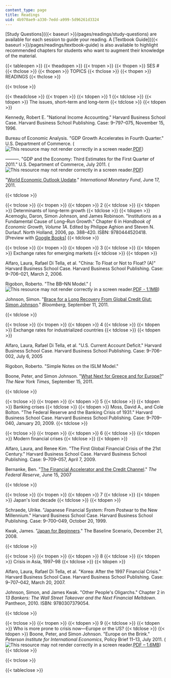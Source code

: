 ```yaml
---
content_type: page
title: Readings
uid: 4b970ae9-a330-7edd-a999-5d96261d3324
---
```


[Study Questions]({{< baseurl >}}/pages/readings/study-questions) are available for each session to guide your reading. A [Textbook Guide]({{< baseurl >}}/pages/readings/textbook-guide) is also available to highlight recommended chapters for students who want to augment their knowledge of the material.

{{< tableopen >}}
{{< theadopen >}}
{{< tropen >}}
{{< thopen >}}
SES #
{{< thclose >}}
{{< thopen >}}
TOPICS
{{< thclose >}}
{{< thopen >}}
READINGS
{{< thclose >}}

{{< trclose >}}

{{< theadclose >}}
{{< tropen >}}
{{< tdopen >}}
1
{{< tdclose >}}
{{< tdopen >}}
The issues, short–term and long–term
{{< tdclose >}}
{{< tdopen >}}


Kennedy, Robert E. "National Income Accounting." Harvard Business School Case. Harvard Business School Publishing. Case: 9–797–075, November 15, 1996.

Bureau of Economic Analysis. "GDP Growth Accelerates in Fourth Quarter." U.S. Department of Commerce. (![This resource may not render correctly in a screen reader.](/images/inacessible.gif)[PDF](http://www.bea.gov/newsreleases/national/gdp/gdphighlights.pdf))

———. "GDP and the Economy: Third Estimates for the First Quarter of 2011." U.S. Department of Commerce, July 2011. (![This resource may not render correctly in a screen reader.](/images/inacessible.gif)[PDF](https://apps.bea.gov/scb/pdf/2011/07%20July/0711_gdpecon.pdf))

"[World Economic Outlook Update](http://www.imf.org/external/pubs/ft/weo/2011/update/02/index.htm)." _International Monetary Fund_, June 17, 2011.


{{< tdclose >}}

{{< trclose >}}
{{< tropen >}}
{{< tdopen >}}
2
{{< tdclose >}}
{{< tdopen >}}
Determinants of long–term growth
{{< tdclose >}}
{{< tdopen >}}
Acemoglu, Daron, Simon Johnson, and James Robinson. "Institutions as a Fundamental Cause of Long–Run Growth." Chapter 6 in _Handbook of Economic Growth, Volume 1A_. Edited by Philippe Aghion and Steven N. Durlauf. North Holland, 2006, pp. 388–420. ISBN: 9780444520418. \[Preview with [Google Books](http://books.google.com/books?id=fQ4JBwLsz8cC&pg=PA385=onepage)\]
{{< tdclose >}}

{{< trclose >}}
{{< tropen >}}
{{< tdopen >}}
3
{{< tdclose >}}
{{< tdopen >}}
Exchange rates for emerging markets
{{< tdclose >}}
{{< tdopen >}}


Alfaro, Laura, Rafael Di Tella, et al. "China: To Float or Not to Float? (A)" Harvard Business School Case. Harvard Business School Publishing. Case: 9–706–021, March 2, 2006.

Rigobon, Roberto. "The BB–NN Model." (![This resource may not render correctly in a screen reader.](/images/inacessible.gif)[PDF - 1.1MB](http://jeanpierre.laffargue.pagesperso-orange.fr/teaching/Macroeconomie_du_developpement/bb-nn_model.pdf))

Johnson, Simon. "[Brace for a Long Recovery From Global Credit Glut: Simon Johnson](http://www.bloomberg.com/news/2011-09-12/brace-for-a-long-recovery-from-credit-glut-commentary-by-simon-johnson.html)." _Bloomberg_, September 11, 2011.


{{< tdclose >}}

{{< trclose >}}
{{< tropen >}}
{{< tdopen >}}
4
{{< tdclose >}}
{{< tdopen >}}
Exchange rates for industrialized countries
{{< tdclose >}}
{{< tdopen >}}


Alfaro, Laura, Rafael Di Tella, et al. "U.S. Current Account Deficit." Harvard Business School Case. Harvard Business School Publishing. Case: 9–706–002, July 6, 2005

Rigobon, Roberto. "Simple Notes on the ISLM Model." 

Boone, Peter, and Simon Johnson. "[What Next for Greece and for Europe?](http://economix.blogs.nytimes.com/2011/09/15/what-next-for-greece-and-for-europe/)" _The New York Times_, September 15, 2011.


{{< tdclose >}}

{{< trclose >}}
{{< tropen >}}
{{< tdopen >}}
5
{{< tdclose >}}
{{< tdopen >}}
Banking crises
{{< tdclose >}}
{{< tdopen >}}
Moss, David A., and Cole Bolton. "The Federal Reserve and the Banking Crisis of 1931." Harvard Business School Case. Harvard Business School Publishing. Case: 9–709–040, January 20, 2009.
{{< tdclose >}}

{{< trclose >}}
{{< tropen >}}
{{< tdopen >}}
6
{{< tdclose >}}
{{< tdopen >}}
Modern financial crises
{{< tdclose >}}
{{< tdopen >}}


Alfaro, Laura, and Renee Kim. "The First Global Financial Crisis of the 21st Century." Harvard Business School Case. Harvard Business School Publishing. Case: 9–709–057, April 7, 2009.

Bernanke, Ben. "[The Financial Accelerator and the Credit Channel](http://www.federalreserve.gov/newsevents/speech/bernanke20070615a.htm)." _The Federal Reserve_, June 15, 2007


{{< tdclose >}}

{{< trclose >}}
{{< tropen >}}
{{< tdopen >}}
7
{{< tdclose >}}
{{< tdopen >}}
Japan's lost decade
{{< tdclose >}}
{{< tdopen >}}


Schraede, Ulrike. "Japanese Financial System: From Postwar to the New Millennium." Harvard Business School Case. Harvard Business School Publishing. Case: 9–700–049, October 20, 1999.

Kwak, James. "[Japan for Beginners](http://baselinescenario.com/2008/12/21/japan-for-beginners/)." The Baseline Scenario, December 21, 2008.


{{< tdclose >}}

{{< trclose >}}
{{< tropen >}}
{{< tdopen >}}
8
{{< tdclose >}}
{{< tdopen >}}
Crisis in Asia, 1997–98
{{< tdclose >}}
{{< tdopen >}}


Alfaro, Laura, Rafael Di Tella, et al. "Korea: After the 1997 Financial Crisis." Harvard Business School Case. Harvard Business School Publishing. Case: 9–707–042, March 20, 2007.

Johnson, Simon, and James Kwak. "Other People's Oligarchs." Chapter 2 in _13 Bankers: The Wall Street Takeover and the Next Financial Meltdown_. Pantheon, 2010. ISBN: 9780307379054.


{{< tdclose >}}

{{< trclose >}}
{{< tropen >}}
{{< tdopen >}}
9
{{< tdclose >}}
{{< tdopen >}}
Who is more prone to crisis now—Europe or the US?
{{< tdclose >}}
{{< tdopen >}}
Boone, Peter, and Simon Johnson. "Europe on the Brink." _Peterson Institute for International Economics_, Policy Brief 11–13, July 2011. (![This resource may not render correctly in a screen reader.](/images/inacessible.gif)[PDF – 1.6MB](http://www.iie.com/publications/pb/pb11-13.pdf))
{{< tdclose >}}

{{< trclose >}}

{{< tableclose >}}